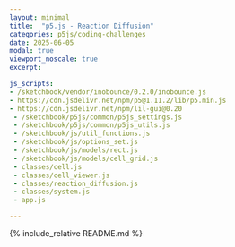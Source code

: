 ```yaml
---
layout: minimal
title:  "p5.js - Reaction Diffusion"
categories: p5js/coding-challenges
date: 2025-06-05
modal: true
viewport_noscale: true
excerpt: 

js_scripts:
- /sketchbook/vendor/inobounce/0.2.0/inobounce.js
- https://cdn.jsdelivr.net/npm/p5@1.11.2/lib/p5.min.js
- https://cdn.jsdelivr.net/npm/lil-gui@0.20
 - /sketchbook/p5js/common/p5js_settings.js
 - /sketchbook/p5js/common/p5js_utils.js
 - /sketchbook/js/util_functions.js
 - /sketchbook/js/options_set.js
 - /sketchbook/js/models/rect.js
 - /sketchbook/js/models/cell_grid.js
 - classes/cell.js
 - classes/cell_viewer.js
 - classes/reaction_diffusion.js
 - classes/system.js
 - app.js

---
```


{% include_relative README.md %}

